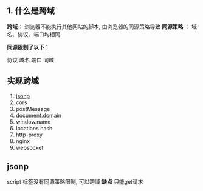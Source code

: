 ## 1. 什么是跨域
**跨域**： 浏览器不能执行其他网站的脚本, 由浏览器的同源策略导致
**同源策略** ： 域名、协议、端口均相同

**同源限制了以下**： 
  





协议 域名 端口 同域


## 实现跨域
1. [jsonp](#jsonp)
2. cors
3. postMessage
4. document.domain
5. window.name
6. locations.hash
7. http-proxy
8. nginx
9. websocket

## jsonp
script 标签没有同源策略限制, 可以跨域
**缺点** 只能get请求